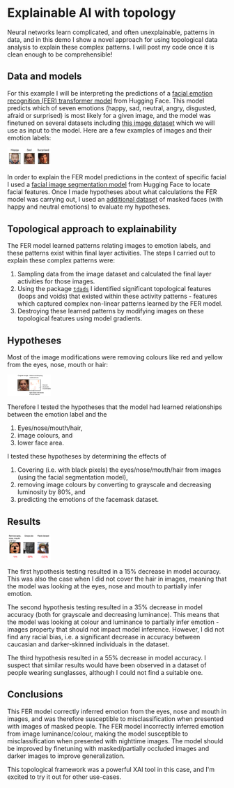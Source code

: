 # Explainable AI with topology

Neural networks learn complicated, and often unexplainable, patterns in data, and in this demo I show a novel approach for using topological data analysis  to explain these complex patterns. I will post my code once it is clean enough to be comprehensible!

## Data and models

For this example I will be interpreting the predictions of a [facial emotion recognition (FER) transformer model](https://www.google.com/search?client=safari&rls=en&q=motheecreator%2Fvit-Facial-Expression-Recognition&ie=UTF-8&oe=UTF-8) from Hugging Face. This model predicts which of seven emotions (happy, sad, neutral, angry, disgusted, afraid or surprised) is most likely for a given image, and the model was finetuned on several datasets including [this image dataset](https://www.kaggle.com/datasets/noamsegal/affectnet-training-data?resource=download) which we will use as input to the model. Here are a few examples of images and their emotion labels:

<img src="original_data.png" width="100">

In order to explain the FER model predictions in the context of specific facial I used a [facial image segmentation model](https://huggingface.co/jonathandinu/face-parsing) from Hugging Face to locate facial features. Once I made hypotheses about what calculations the FER model was carrying out, I used an [additional dataset](https://github.com/amrta-coder/LFW-emotion-dataset?tab=readme-ov-file) of masked faces (with happy and neutral emotions) to evaluate my hypotheses.

## Topological approach to explainability

The FER model learned patterns relating images to emotion labels, and these patterns exist within final layer activities. The steps I carried out to explain these complex patterns were:

1. Sampling data from the image dataset and calculated the final layer activities for those images.
2. Using the package [`tdads`](https://tdads.readthedocs.io/en/latest/) I identified significant topological features (loops and voids) that existed within these activity patterns - features which captured complex non-linear patterns learned by the FER model.
3. Destroying these learned patterns by modifying images on these topological features using model gradients.

## Hypotheses

Most of the image modifications were removing colours like red and yellow from the eyes, nose, mouth or hair: 

<img src="image_modifications.png" width="100">

Therefore I tested the hypotheses that the model had learned relationships between the emotion label and the

1. Eyes/nose/mouth/hair,
2. image colours, and
3. lower face area.

I tested these hypotheses by determining the effects of

1. Covering (i.e. with black pixels) the eyes/nose/mouth/hair from images (using the facial segmentation model),
2. removing image colours by converting to grayscale and decreasing luminosity by 80%, and
3. predicting the emotions of the facemask dataset.

## Results

<img src="accuracy_decreases.png" width="100">

The first hypothesis testing resulted in a 15% decrease in model accuracy. This was also the case when I did not cover the hair in images, meaning that the model was looking at the eyes, nose and mouth to partially infer emotion.

The second hypothesis testing resulted in a 35% decrease in model accuracy (both for grayscale and decreasing luminance). This means that the model was looking at colour and luminance to partially infer emotion - images property that should not impact model inference. However, I did not find any racial bias, i.e. a significant decrease in accuracy between caucasian and darker-skinned individuals in the dataset.

The third hypothesis resulted in a 55% decrease in model accuracy. I suspect that similar results would have been observed in a dataset of people wearing sunglasses, although I could not find a suitable one.

## Conclusions

This FER model correctly inferred emotion from the eyes, nose and mouth in images, and was therefore susceptible to misclassification when presented with images of masked people. The FER model incorrectly inferred emotion from image luminance/colour, making the model susceptible to misclassification when presented with nighttime images. The model should be improved by finetuning with masked/partially occluded images and darker images to improve generalization. 

This topological framework was a powerful XAI tool in this case, and I'm excited to try it out for other use-cases.
